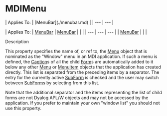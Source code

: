




<h1 class="heading"><span class="name">MDIMenu</span></h1>
| Applies To: | [MenuBar](./menubar.md) |
| --- | ---  |

| Applies To: | [MenuBar](./menubar.md) | [MenuBar](./menubar.md) |  |  |
| --- | --- | ---  |
| [MenuBar](./menubar.md) |  |  |


Description


This property specifies the name of, or ref to, the [Menu](./menu.md) object that is nominated as the "Window" menu in an MDI application. If such a menu is defined, the [Caption](caption.md)s of all the child [Form](./form.md)s are automatically added to it below any other [Menu](./menu.md) or [MenuItem](./menuitem.md) objects that the application has created directly. This list is separated from the preceding items by a separator. The entry for the currently active [SubForm](./subform.md) is checked and the user may switch between [SubForm](./subform.md)s by selecting from this list.


Note that the additional separator and the items representing the list of child forms are not Dyalog APL/W objects and may not be accessed by the application. If you prefer to maintain your own "window list" you should not use this property.



